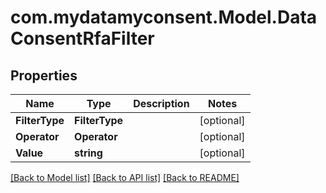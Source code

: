 # com.mydatamyconsent.Model.DataConsentRfaFilter

## Properties

Name | Type | Description | Notes
------------ | ------------- | ------------- | -------------
**FilterType** | **FilterType** |  | [optional] 
**Operator** | **Operator** |  | [optional] 
**Value** | **string** |  | [optional] 

[[Back to Model list]](../README.md#documentation-for-models) [[Back to API list]](../README.md#documentation-for-api-endpoints) [[Back to README]](../README.md)

